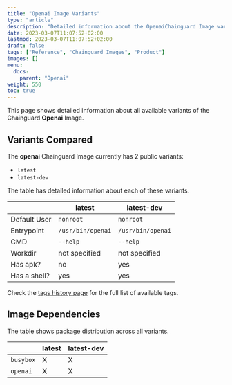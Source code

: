 ```yaml
---
title: "Openai Image Variants"
type: "article"
description: "Detailed information about the OpenaiChainguard Image variants"
date: 2023-03-07T11:07:52+02:00
lastmod: 2023-03-07T11:07:52+02:00
draft: false
tags: ["Reference", "Chainguard Images", "Product"]
images: []
menu:
  docs:
    parent: "Openai"
weight: 550
toc: true
---
```


This page shows detailed information about all available variants of the Chainguard **Openai** Image.

## Variants Compared
The **openai** Chainguard Image currently has 2 public variants: 

- `latest`
- `latest-dev`

The table has detailed information about each of these variants.

|              | latest            | latest-dev        |
|--------------|-------------------|-------------------|
| Default User | `nonroot`         | `nonroot`         |
| Entrypoint   | `/usr/bin/openai` | `/usr/bin/openai` |
| CMD          | `--help`          | `--help`          |
| Workdir      | not specified     | not specified     |
| Has apk?     | no                | yes               |
| Has a shell? | yes               | yes               |

Check the [tags history page](/chainguard/chainguard-images/reference/openai/tags_history/) for the full list of available tags.
## Image Dependencies
The table shows package distribution across all variants.

|           | latest | latest-dev |
|-----------|--------|------------|
| `busybox` | X      | X          |
| `openai`  | X      | X          |
